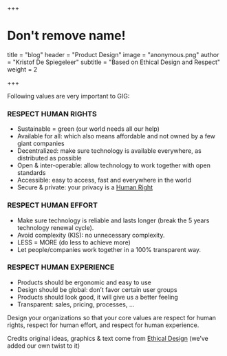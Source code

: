 +++
# Don't remove name!
title = "blog"
header = "Product Design"
image = "anonymous.png"
author = "Kristof De Spiegeleer"
subtitle = "Based on Ethical Design and Respect"
weight = 2

+++

Following values are very important to GIG:

### RESPECT HUMAN RIGHTS

- Sustainable = green (our world needs all our help)
- Available for all: which also means affordable and not owned by a few giant companies
- Decentralized: make sure technology is available everywhere, as distributed as possible
- Open & inter-operable: allow technology to work together with open standards
- Accessible: easy to access, fast and everywhere in the world
- Secure & private: your privacy is a [Human Right](http://www.ohchr.org/EN/Issues/DigitalAge/Pages/DigitalAgeIndex.aspx)

### RESPECT HUMAN EFFORT

- Make sure technology is reliable and lasts longer (break the 5 years technology renewal cycle).
- Avoid complexity (KIS): no unnecessary complexity.
- LESS = MORE (do less to achieve more)
- Let people/companies work together in a 100% transparent way.

### RESPECT HUMAN EXPERIENCE

- Products should be ergonomic and easy to use
- Design should be global: don’t favor certain user groups
- Products should look good, it will give us a better feeling
- Transparent: sales, pricing, processes, …

Design your organizations so that your core values are respect for human rights, respect for human effort, and respect for human experience.

Credits original ideas, graphics & text come from [Ethical Design](https://ind.ie/ethical-design/) (we’ve added our own twist to it)
